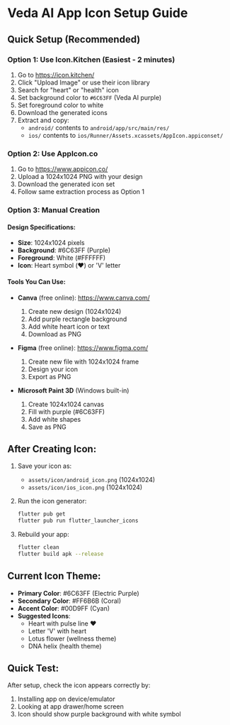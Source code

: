 # Veda AI App Icon Setup Guide

## Quick Setup (Recommended)

### Option 1: Use Icon.Kitchen (Easiest - 2 minutes)
1. Go to https://icon.kitchen/
2. Click "Upload Image" or use their icon library
3. Search for "heart" or "health" icon
4. Set background color to `#6C63FF` (Veda AI purple)
5. Set foreground color to white
6. Download the generated icons
7. Extract and copy:
   - `android/` contents to `android/app/src/main/res/`
   - `ios/` contents to `ios/Runner/Assets.xcassets/AppIcon.appiconset/`

### Option 2: Use AppIcon.co
1. Go to https://www.appicon.co/
2. Upload a 1024x1024 PNG with your design
3. Download the generated icon set
4. Follow same extraction process as Option 1

### Option 3: Manual Creation

#### Design Specifications:
- **Size**: 1024x1024 pixels
- **Background**: #6C63FF (Purple)
- **Foreground**: White (#FFFFFF)
- **Icon**: Heart symbol (❤️) or 'V' letter

#### Tools You Can Use:
- **Canva** (free online): https://www.canva.com/
  1. Create new design (1024x1024)
  2. Add purple rectangle background
  3. Add white heart icon or text
  4. Download as PNG

- **Figma** (free online): https://www.figma.com/
  1. Create new file with 1024x1024 frame
  2. Design your icon
  3. Export as PNG

- **Microsoft Paint 3D** (Windows built-in)
  1. Create 1024x1024 canvas
  2. Fill with purple (#6C63FF)
  3. Add white shapes
  4. Save as PNG

## After Creating Icon:

1. Save your icon as:
   - `assets/icon/android_icon.png` (1024x1024)
   - `assets/icon/ios_icon.png` (1024x1024)

2. Run the icon generator:
   ```bash
   flutter pub get
   flutter pub run flutter_launcher_icons
   ```

3. Rebuild your app:
   ```bash
   flutter clean
   flutter build apk --release
   ```

## Current Icon Theme:
- **Primary Color**: #6C63FF (Electric Purple)
- **Secondary Color**: #FF6B6B (Coral)
- **Accent Color**: #00D9FF (Cyan)
- **Suggested Icons**: 
  - Heart with pulse line ❤️
  - Letter 'V' with heart
  - Lotus flower (wellness theme)
  - DNA helix (health theme)

## Quick Test:
After setup, check the icon appears correctly by:
1. Installing app on device/emulator
2. Looking at app drawer/home screen
3. Icon should show purple background with white symbol
